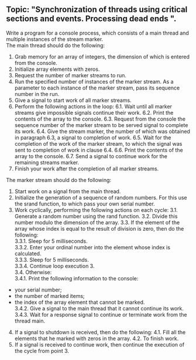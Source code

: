 ## Topic: "Synchronization of threads using critical sections and events. Processing dead ends ".

Write a program for a console process, which consists of a main thread and multiple instances of the stream marker.<br>
The main thread should do the following:<br>
1. Grab memory for an array of integers, the dimension of which is entered from the console.
2. Initialize array elements with zeros.
3. Request the number of marker streams to run.
4. Run the specified number of instances of the marker stream. As a parameter to each instance of the marker stream, pass its sequence number in the run.
5. Give a signal to start work of all marker streams.
6. Perform the following actions in the loop:
6.1. Wait until all marker streams give impossible signals continue their work.
6.2. Print the contents of the array to the console.
6.3. Request from the console the sequence number of the marker stream to be served signal to complete its work.
6.4. Give the stream marker, the number of which was obtained in paragraph 6.3, a signal to completion of work.
6.5. Wait for the completion of the work of the marker stream, to which the signal was sent to completion of work in clause 6.4.
6.6. Print the contents of the array to the console.
6.7. Send a signal to continue work for the remaining streams marker.
7. Finish your work after the completion of all marker streams.

The marker stream should do the following:<br>
1. Start work on a signal from the main thread.
2. Initialize the generation of a sequence of random numbers. For this use the srand function, to which pass your own serial number.
3. Work cyclically, performing the following actions on each cycle:
3.1. Generate a random number using the rand function.
3.2. Divide this number modulo the dimension of the array.
3.3. If the element of the array whose index is equal to the result of division is zero, then do the following:<br>
3.3.1. Sleep for 5 milliseconds.<br>
3.3.2. Enter your ordinal number into the element whose index is calculated.<br>
3.3.3. Sleep for 5 milliseconds.<br>
3.3.4. Continue loop execution 3.<br>
3.4. Otherwise:<br>
3.4.1. Print the following information to the console:<br>
- your serial number;
- the number of marked items;
- the index of the array element that cannot be marked.<br>
3.4.2. Give a signal to the main thread that it cannot continue its work.<br>
3.4.3. Wait for a response signal to continue or terminate work from the thread main.<br>
4. If a signal to shutdown is received, then do the following:
4.1. Fill all the elements that he marked with zeros in the array.
4.2. To finish work.
5. If a signal is received to continue work, then continue the execution of the cycle from point 3.
